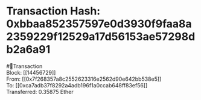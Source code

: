 
Transaction Hash: 0xbbaa852357597e0d3930f9faa8a2359229f12529a17d56153ae57298db2a6a91
====================================================================================
  
#💸Transaction  
Block: [[14456729]]  
From: [[0x7f268357a8c2552623316e2562d90e642bb538e5]]  
To: [[0xca7adb37f8292a4adb196f1a0ccab648ff83ef56]]  
Transferred: 0.35875 Ether